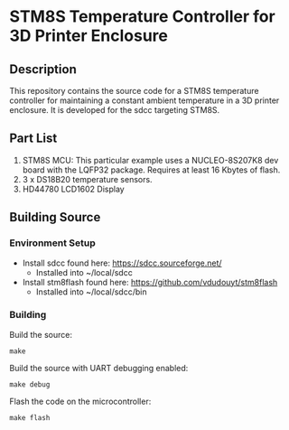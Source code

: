 # STM8S Temperature Controller for 3D Printer Enclosure

## Description
This repository contains the source code for a STM8S temperature controller for maintaining a constant ambient temperature in a 3D printer enclosure. It is developed for the sdcc targeting STM8S.

## Part List

 1. STM8S MCU: This particular example uses a NUCLEO-8S207K8 dev board with the LQFP32 package. Requires at least 16 Kbytes of flash.
 2. 3 x DS18B20 temperature sensors.
 3. HD44780 LCD1602 Display

## Building Source

### Environment Setup

 - Install sdcc found here: https://sdcc.sourceforge.net/
    - Installed into ~/local/sdcc
 - Install stm8flash found here: https://github.com/vdudouyt/stm8flash
    - Installed into ~/local/sdcc/bin

 ### Building
 Build the source:

    make

 Build the source with UART debugging enabled:

    make debug

 
 Flash the code on the microcontroller:

    make flash
